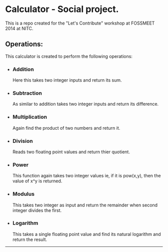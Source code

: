 Calculator - Social project.
=====

This is a repo created for the "Let's Contribute" workshop at FOSSMEET 2014 at NITC.

Operations:
-----

This calculator is created to perform the following operations:

* ### Addition <br> 
	Here this takes two integer inputs and return its sum.
* ### Subtraction  <br> 
	As similar to addition takes two integer inputs and return its difference.
* ### Multiplication <br> 
	Again find the product of two numbers and return it.
* ### Division <br> 
	Reads two floating point values and return thier quotient.
* ### Power <br> 
	This function again takes two integer values ie, if it is pow(x,y), then the value of x^y is returned.
* ### Modulus <br> 
	This takes two integer as input and return the remainder when second integer divides the first.
* ### Logarithm <br> 
	This takes a single floating point value and find its natural logarithm and return the result.
	
-----
